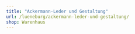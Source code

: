 ```yaml
---
title: "Ackermann-Leder und Gestaltung"
url: /lueneburg/ackermann-leder-und-gestaltung/
shop: Warenhaus
---
```


